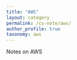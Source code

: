 ```yaml
---
title: "AWS"
layout: category
permalink: /cs-note/aws/
author_profile: true
taxonomy: aws
---
```

Notes on AWS